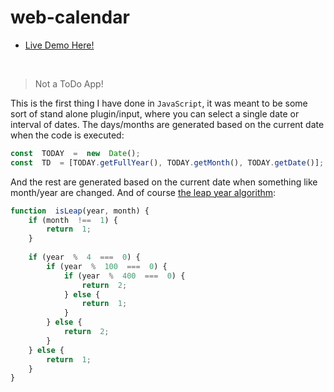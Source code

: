 # web-calendar

 - [Live Demo Here!](https://space-hound.github.io/web-calendar/)
<br>

> Not a ToDo App!

This is the first thing I have done in `JavaScript`, it was meant to be some sort of stand alone plugin/input, where you can select a single date or interval of dates. The days/months are generated based on the current date when the code is executed:
```javascript
const  TODAY  =  new  Date();
const  TD  = [TODAY.getFullYear(), TODAY.getMonth(), TODAY.getDate()];
```
And the rest are generated based on the current date when something like month/year are changed. And of course [the leap year algorithm](https://en.wikipedia.org/wiki/Leap_year#Algorithm):
```javascript
function  isLeap(year, month) {
	if (month  !==  1) {
		return  1;
	}
	
	if (year  %  4  ===  0) {
		if (year  %  100  ===  0) {
			if (year  %  400  ===  0) {
				return  2;
			} else {
				return  1;
			}
		} else {
			return  2;
		}
	} else {
		return  1;
	}
}
```
